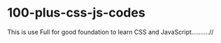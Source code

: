 # 100-plus-css-js-codes
This is use Full for good foundation to learn CSS and JavaScript..........//
